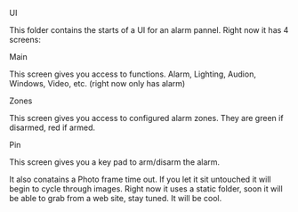 UI

This folder contains the starts of a UI for an alarm pannel.  Right now it has 4 screens:

Main

This screen gives you access to functions. Alarm, Lighting, Audion, Windows, Video, etc. (right now only has alarm)

Zones

This screen gives you access to configured alarm zones.  They are green if disarmed, red if armed.

Pin

This screen gives you a key pad to arm/disarm the alarm.


It also conatains a Photo frame time out.  If you let it sit untouched it will begin to cycle through images. Right now it uses a static folder, soon it will be able to grab from a web site, stay tuned. It will be cool.
